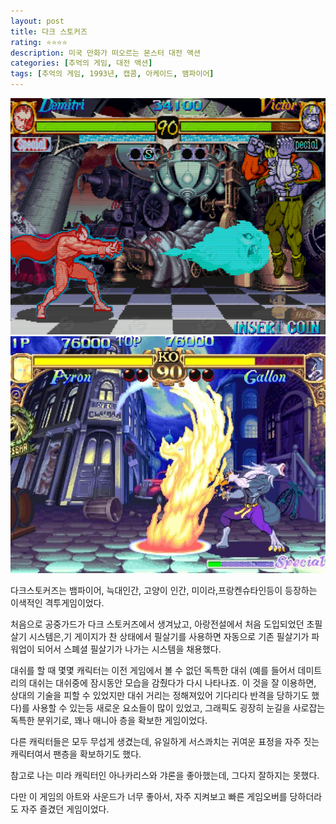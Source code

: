 ```yaml
---
layout: post
title: 다크 스토커즈
rating: ⭐️⭐️⭐️⭐️
description: 미국 만화가 떠오르는 몬스터 대전 액션
categories: [추억의 게임, 대전 액션]
tags: [추억의 게임, 1993년, 캡콤, 아케이드, 뱀파이어]
---
```


![darkstalkers_01](../../images/2002/darkstalkers_01.jpg)
![darkstalkers_02](../../images/2002/darkstalkers_02.jpg)

다크스토커즈는 뱀파이어, 늑대인간, 고양이 인간, 미이라,프랑켄슈타인등이 등장하는 이색적인 격투게임이었다. 
 
처음으로 공중가드가 다크 스토커즈에서 생겨났고, 아랑전설에서 처음 도입되었던 초필살기 시스템은,기 게이지가 찬 상태에서 필살기를 사용하면 자동으로 기존 필살기가 파워업이 되어서 스폐셜 필살기가 나가는 시스템을 채용했다. 

대쉬를 할 때 몇몇 캐릭터는 이전 게임에서 볼 수 없던 독특한 대쉬 (예를 들어서 데미트리의 대쉬는 대쉬중에 잠시동안 모습을 감췄다가 다시 나타나죠. 이 것을 잘 이용하면, 상대의 기술을 피할 수 있었지만  대쉬 거리는 정해져있어 기다리다 반격을 당하기도 했다)를 사용할 수 있는등 새로운 요소들이 많이 있었고, 그래픽도 굉장히 눈길을 사로잡는 독특한 분위기로, 꽤나 매니아 층을 확보한 게임이었다.


다른 캐릭터들은 모두 무섭게 생겼는데, 유일하게 서스콰치는 귀여운 표정을 자주 짓는 캐릭터여서 팬층을 확보하기도 했다.

참고로 나는 미라 캐릭터인 아나카리스와 갸론을 좋아했는데, 그다지 잘하지는 못했다.

다만 이 게임의 아트와 사운드가 너무 좋아서, 자주 지켜보고 빠른 게임오버를 당하더라도 자주 즐겼던 게임이었다.